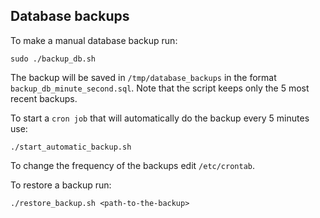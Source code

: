 ## Database backups

To make a manual database backup run:

```console
sudo ./backup_db.sh
```

The backup will be saved in `/tmp/database_backups` in the format `backup_db_minute_second.sql`. Note that the script keeps only the 5 most recent backups.

To start a `cron job` that will automatically do the backup every 5 minutes use:

```console
./start_automatic_backup.sh
```

To change the frequency of the backups edit `/etc/crontab`.

To restore a backup run:

```console
./restore_backup.sh <path-to-the-backup>
```
